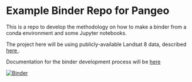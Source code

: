 # Example Binder Repo for Pangeo
This is a repo to develop the methodology on how to make a binder from a conda environment and some Jupyter notebooks.

The project here will be using publicly-available Landsat 8 data, described 
<a href="https://registry.opendata.aws/landsat-8/">
  here
</a>.

Documentation for the binder development process will be 
<a href="https://docs.google.com/document/d/175gWrR-ibbPj38vlXhKGwWR7ntog3L1BaLIRNWTo-ZU/edit?usp=sharing">
  here
</a>

[![Binder](https://aws-uswest2-binder.pangeo.io/badge_logo.svg)](https://aws-uswest2-binder.pangeo.io/v2/gh/salvis2/pangeo_example_binder/tree/pangeo_notebook/pangeo_notebook)
